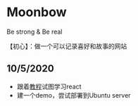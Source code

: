 # Moonbow

Be strong & Be real

【初心】：做一个可以记录喜好和故事的网站

## 10/5/2020

- 跟着[教程](https://github.com/the-road-to-learn-react/the-road-to-react)试图学习react
- 建一个demo，尝试部署到Ubuntu server



